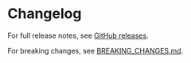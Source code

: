 # Changelog

For full release notes, see [GitHub releases](https://github.com/nolanlawson/pinafore/releases).

For breaking changes, see [BREAKING_CHANGES.md](https://github.com/nolanlawson/pinafore/blob/master/BREAKING_CHANGES.md).
